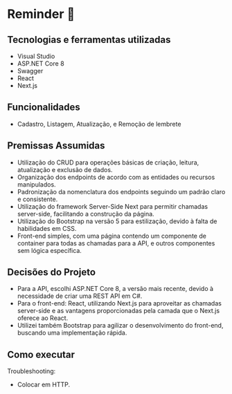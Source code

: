 # Reminder :calendar:

## Tecnologias e ferramentas utilizadas
- Visual Studio
- ASP.NET Core 8
- Swagger
- React
- Next.js


## Funcionalidades
- Cadastro, Listagem, Atualização, e Remoção de lembrete

## Premissas Assumidas

- Utilização do CRUD para operações básicas de criação, leitura, atualização e exclusão de dados.
- Organização dos endpoints de acordo com as entidades ou recursos manipulados.
- Padronização da nomenclatura dos endpoints seguindo um padrão claro e consistente.
- Utilização do framework Server-Side Next para permitir chamadas server-side, facilitando a construção da página.
- Utilização do Bootstrap na versão 5 para estilização, devido à falta de habilidades em CSS.
- Front-end simples, com uma página contendo um componente de container para todas as chamadas para a API, e outros componentes sem lógica específica.


## Decisões do Projeto
- Para a API, escolhi ASP.NET Core 8, a versão mais recente, devido à necessidade de criar uma REST API em C#.
- Para o front-end: React, utilizando Next.js para aproveitar as chamadas server-side e as vantagens proporcionadas pela camada que o Next.js oferece ao React.
- Utilizei também Bootstrap para agilizar o desenvolvimento do front-end, buscando uma implementação rápida.

## Como executar
Troubleshooting: 
- Colocar em HTTP.
